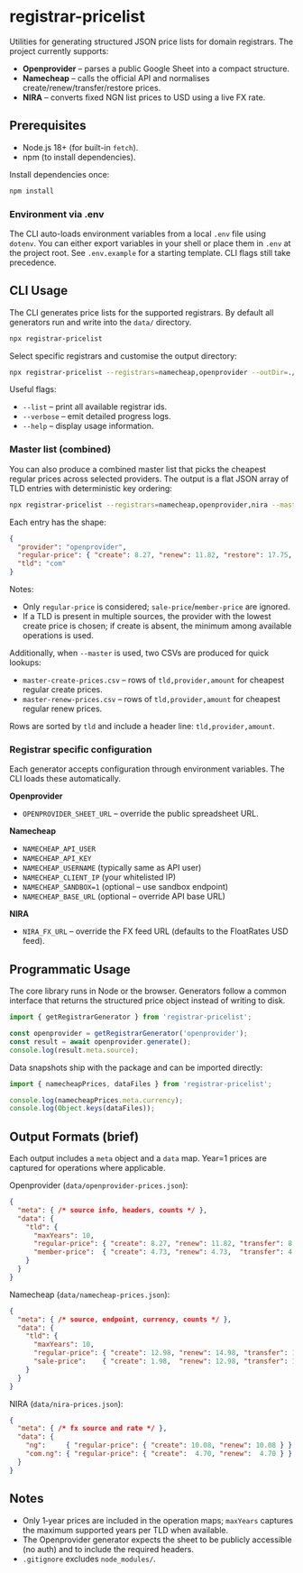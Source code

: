 # registrar-pricelist

Utilities for generating structured JSON price lists for domain registrars. The project currently supports:

- **Openprovider** – parses a public Google Sheet into a compact structure.
- **Namecheap** – calls the official API and normalises create/renew/transfer/restore prices.
- **NIRA** – converts fixed NGN list prices to USD using a live FX rate.

## Prerequisites

- Node.js 18+ (for built-in `fetch`).
- npm (to install dependencies).

Install dependencies once:

```bash
npm install
```

### Environment via .env

The CLI auto-loads environment variables from a local `.env` file using `dotenv`. You can either export variables in your shell or place them in `.env` at the project root. See `.env.example` for a starting template. CLI flags still take precedence.

## CLI Usage

The CLI generates price lists for the supported registrars. By default all generators run and write into the `data/` directory.

```bash
npx registrar-pricelist
```

Select specific registrars and customise the output directory:

```bash
npx registrar-pricelist --registrars=namecheap,openprovider --outDir=./data
```

Useful flags:

- `--list` – print all available registrar ids.
- `--verbose` – emit detailed progress logs.
- `--help` – display usage information.

### Master list (combined)

You can also produce a combined master list that picks the cheapest regular prices across selected providers. The output is a flat JSON array of TLD entries with deterministic key ordering:

```bash
npx registrar-pricelist --registrars=namecheap,openprovider,nira --master --masterOut=master-prices.json
```

Each entry has the shape:

```json
{
  "provider": "openprovider",
  "regular-price": { "create": 8.27, "renew": 11.82, "restore": 17.75, "transfer": 8.27 },
  "tld": "com"
}
```

Notes:

- Only `regular-price` is considered; `sale-price`/`member-price` are ignored.
- If a TLD is present in multiple sources, the provider with the lowest create price is chosen; if create is absent, the minimum among available operations is used.

Additionally, when `--master` is used, two CSVs are produced for quick lookups:

- `master-create-prices.csv` – rows of `tld,provider,amount` for cheapest regular create prices.
- `master-renew-prices.csv` – rows of `tld,provider,amount` for cheapest regular renew prices.

Rows are sorted by `tld` and include a header line: `tld,provider,amount`.

### Registrar specific configuration

Each generator accepts configuration through environment variables. The CLI loads these automatically.

**Openprovider**

- `OPENPROVIDER_SHEET_URL` – override the public spreadsheet URL.

**Namecheap**

- `NAMECHEAP_API_USER`
- `NAMECHEAP_API_KEY`
- `NAMECHEAP_USERNAME` (typically same as API user)
- `NAMECHEAP_CLIENT_IP` (your whitelisted IP)
- `NAMECHEAP_SANDBOX=1` (optional – use sandbox endpoint)
- `NAMECHEAP_BASE_URL` (optional – override API base URL)

**NIRA**

- `NIRA_FX_URL` – override the FX feed URL (defaults to the FloatRates USD feed).

## Programmatic Usage

The core library runs in Node or the browser. Generators follow a common interface that returns the structured price object instead of writing to disk.

```js
import { getRegistrarGenerator } from 'registrar-pricelist';

const openprovider = getRegistrarGenerator('openprovider');
const result = await openprovider.generate();
console.log(result.meta.source);
```

Data snapshots ship with the package and can be imported directly:

```js
import { namecheapPrices, dataFiles } from 'registrar-pricelist';

console.log(namecheapPrices.meta.currency);
console.log(Object.keys(dataFiles));
```

## Output Formats (brief)

Each output includes a `meta` object and a `data` map. Year=1 prices are captured for operations where applicable.

Openprovider (`data/openprovider-prices.json`):

```json
{
  "meta": { /* source info, headers, counts */ },
  "data": {
    "tld": {
      "maxYears": 10,
      "regular-price": { "create": 8.27, "renew": 11.82, "transfer": 8.27, "restore": 17.75 },
      "member-price":  { "create": 4.73, "renew": 4.73,  "transfer": 4.73,  "restore": 17.75 }
    }
  }
}
```

Namecheap (`data/namecheap-prices.json`):

```json
{
  "meta": { /* source, endpoint, currency, counts */ },
  "data": {
    "tld": {
      "maxYears": 10,
      "regular-price": { "create": 12.98, "renew": 14.98, "transfer": 13.98 },
      "sale-price":    { "create": 1.98,  "renew": 12.98, "transfer": 11.98 }
    }
  }
}
```

NIRA (`data/nira-prices.json`):

```json
{
  "meta": { /* fx source and rate */ },
  "data": {
    "ng":     { "regular-price": { "create": 10.08, "renew": 10.08 } },
    "com.ng": { "regular-price": { "create":  4.70, "renew":  4.70 } }
  }
}
```

## Notes

- Only 1‑year prices are included in the operation maps; `maxYears` captures the maximum supported years per TLD when available.
- The Openprovider generator expects the sheet to be publicly accessible (no auth) and to include the required headers.
- `.gitignore` excludes `node_modules/`.
